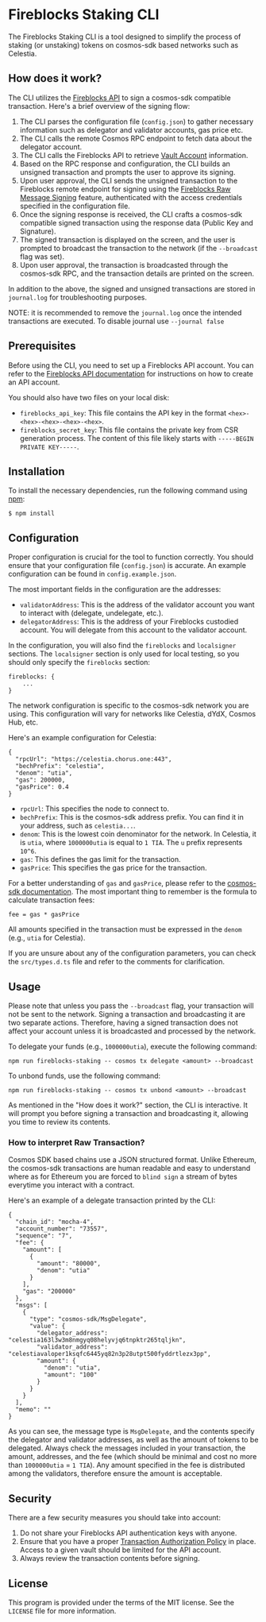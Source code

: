 # Fireblocks Staking CLI
The Fireblocks Staking CLI is a tool designed to simplify the process of staking (or unstaking) tokens on cosmos-sdk based networks such as Celestia.

## How does it work?
The CLI utilizes the [Fireblocks API](https://developers.fireblocks.com/docs/api-sdk-overview) to sign a cosmos-sdk compatible transaction. Here's a brief overview of the signing flow:

1. The CLI parses the configuration file (`config.json`) to gather necessary information such as delegator and validator accounts, gas price etc.
2. The CLI calls the remote Cosmos RPC endpoint to fetch data about the delegator account.
3. The CLI calls the Fireblocks API to retrieve [Vault Account](https://developers.fireblocks.com/docs/creating-vaults-and-wallets#overview) information.
4. Based on the RPC response and configuration, the CLI builds an unsigned transaction and prompts the user to approve its signing.
5. Upon user approval, the CLI sends the unsigned transaction to the Fireblocks remote endpoint for signing using the [Fireblocks Raw Message Signing](https://developers.fireblocks.com/docs/raw-message-signing) feature, authenticated with the access credentials specified in the configuration file.
6. Once the signing response is received, the CLI crafts a cosmos-sdk compatible signed transaction using the response data (Public Key and Signature).
7. The signed transaction is displayed on the screen, and the user is prompted to broadcast the transaction to the network (if the `--broadcast` flag was set).
8. Upon user approval, the transaction is broadcasted through the cosmos-sdk RPC, and the transaction details are printed on the screen.

In addition to the above, the signed and unsigned transactions are stored in `journal.log` for troubleshooting purposes.

NOTE: it is recommended to remove the `journal.log` once the intended transactions are executed. To disable journal use `--journal false`

## Prerequisites
Before using the CLI, you need to set up a Fireblocks API account. You can refer to the [Fireblocks API documentation](https://developers.fireblocks.com/docs/quickstart#api-user-creation) for instructions on how to create an API account.

You should also have two files on your local disk:
- `fireblocks_api_key`: This file contains the API key in the format `<hex>-<hex>-<hex>-<hex>-<hex>`.
- `fireblocks_secret_key`: This file contains the private key from CSR generation process. The content of this file likely starts with `-----BEGIN PRIVATE KEY-----`.

## Installation
To install the necessary dependencies, run the following command using [npm](https://www.npmjs.com):
```
$ npm install
```

## Configuration
Proper configuration is crucial for the tool to function correctly. You should ensure that your configuration file (`config.json`) is accurate. An example configuration can be found in `config.example.json`.

The most important fields in the configuration are the addresses:
- `validatorAddress`: This is the address of the validator account you want to interact with (delegate, undelegate, etc.).
- `delegatorAddress`: This is the address of your Fireblocks custodied account. You will delegate from this account to the validator account.

In the configuration, you will also find the `fireblocks` and `localsigner` sections. The `localsigner` section is only used for local testing, so you should only specify the `fireblocks` section:
```
fireblocks: {
    ...
}
```

The network configuration is specific to the cosmos-sdk network you are using. This configuration will vary for networks like Celestia, dYdX, Cosmos Hub, etc.

Here's an example configuration for Celestia:
```
{
  "rpcUrl": "https://celestia.chorus.one:443",
  "bechPrefix": "celestia",
  "denom": "utia",
  "gas": 200000,
  "gasPrice": 0.4
}
```

- `rpcUrl`: This specifies the node to connect to.
- `bechPrefix`: This is the cosmos-sdk address prefix. You can find it in your address, such as `celestia...`.
- `denom`: This is the lowest coin denominator for the network. In Celestia, it is `utia`, where `1000000utia` is equal to `1 TIA`. The `u` prefix represents `10^6`.
- `gas`: This defines the gas limit for the transaction.
- `gasPrice`: This specifies the gas price for the transaction.

For a better understanding of `gas` and `gasPrice`, please refer to the [cosmos-sdk documentation](https://docs.cosmos.network/main/learn/beginner/gas-fees). The most important thing to remember is the formula to calculate transaction fees:
```
fee = gas * gasPrice
```

All amounts specified in the transaction must be expressed in the `denom` (e.g., `utia` for Celestia).

If you are unsure about any of the configuration parameters, you can check the `src/types.d.ts` file and refer to the comments for clarification.

## Usage
Please note that unless you pass the `--broadcast` flag, your transaction will not be sent to the network. Signing a transaction and broadcasting it are two separate actions. Therefore, having a signed transaction does not affect your account unless it is broadcasted and processed by the network.

To delegate your funds (e.g., `1000000utia`), execute the following command:
```
npm run fireblocks-staking -- cosmos tx delegate <amount> --broadcast
```

To unbond funds, use the following command:
```
npm run fireblocks-staking -- cosmos tx unbond <amount> --broadcast
```

As mentioned in the "How does it work?" section, the CLI is interactive. It will prompt you before signing a transaction and broadcasting it, allowing you time to review its contents.

### How to interpret Raw Transaction?
Cosmos SDK based chains use a JSON structured format. Unlike Ethereum, the cosmos-sdk transactions are human readable and easy to understand where as for Ethereum you are forced to `blind sign` a stream of bytes everytime you interact with a contract.

Here's an example of a delegate transaction printed by the CLI:
```
{
  "chain_id": "mocha-4",
  "account_number": "73557",
  "sequence": "7",
  "fee": {
    "amount": [
      {
        "amount": "80000",
        "denom": "utia"
      }
    ],
    "gas": "200000"
  },
  "msgs": [
    {
      "type": "cosmos-sdk/MsgDelegate",
      "value": {
        "delegator_address": "celestia163l3w3m8nmgyq08helyvjq6tnpktr265tqljkn",
        "validator_address": "celestiavaloper1ksqfc6445yq82n3p28utpt500fyddrtlezx3pp",
        "amount": {
          "denom": "utia",
          "amount": "100"
        }
      }
    }
  ],
  "memo": ""
}
```

As you can see, the message type is `MsgDelegate`, and the contents specify the delegator and validator addresses, as well as the amount of tokens to be delegated.
Always check the messages included in your transaction, the amount, addresses, and the fee (which should be minimal and cost no more than `1000000utia` = `1 TIA`). Any amount specified in the fee is distributed among the validators, therefore ensure the amount is acceptable.

## Security
There are a few security measures you should take into account:
1. Do not share your Fireblocks API authentication keys with anyone.
2. Ensure that you have a proper [Transaction Authorization Policy](https://developers.fireblocks.com/docs/capabilities#transaction-authorization-policy-tap) in place. Access to a given vault should be limited for the API account.
3. Always review the transaction contents before signing.

## License
This program is provided under the terms of the MIT license. See the `LICENSE` file for more information.
